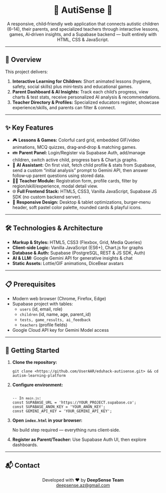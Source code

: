 <h1 align="center">🧠 AutiSense 🧠</h1>

<p align="center">
  A responsive, child‑friendly web application that connects autistic children (6–14), their parents, and specialized teachers through interactive lessons, games, AI‑driven insights, and a Supabase backend — built entirely with HTML, CSS &amp; JavaScript.
</p>

<hr>

<h2>📝 Overview</h2>
<p>This project delivers:</p>
<ol>
  <li><b>Interactive Learning for Children:</b> Short animated lessons (hygiene, safety, social skills) plus mini‑tests and educational games.</li>
  <li><b>Parent Dashboard &amp; AI Insights:</b> Track each child’s progress, view charts &amp; test stats, receive personalized AI analysis &amp; recommendations.</li>
  <li><b>Teacher Directory &amp; Profiles:</b> Specialized educators register, showcase experience/skills, and parents can filter &amp; connect.</li>
</ol>

<hr>

<h2>✨ Key Features</h2>
<ul>
  <li>🎮 <b>Lessons &amp; Games:</b> Colorful card grid, embedded GIF/video animations, MCQ quizzes, drag‑and‑drop &amp; matching games.</li>
  <li>👪 <b>Parent Panel:</b> Login/Register via Supabase Auth, add/manage children, switch active child, progress bars &amp; Chart.js graphs.</li>
  <li>🤖 <b>AI Assistant:</b> On first visit, fetch child profile &amp; stats from Supabase, send a custom “initial analysis” prompt to Gemini API, then answer follow‑up parent questions using stored data.</li>
  <li>🧑‍🏫 <b>Teacher Module:</b> Registration form, profile cards, filter by region/skill/experience, modal detail view.</li>
  <li>🌐 <b>Full Frontend Stack:</b> HTML5, CSS3, Vanilla JavaScript, Supabase JS SDK (no custom backend server).</li>
  <li>📱 <b>Responsive Design:</b> Desktop &amp; tablet optimizations, burger‑menu header, soft pastel color palette, rounded cards &amp; playful icons.</li>
</ul>

<hr>

<h2>🛠️ Technologies &amp; Architecture</h2>
<ul>
  <li><b>Markup &amp; Styles:</b> HTML5, CSS3 (Flexbox, Grid, Media Queries)</li>
  <li><b>Client‑side Logic:</b> Vanilla JavaScript (ES6+), Chart.js for graphs</li>
  <li><b>Database &amp; Auth:</b> Supabase (PostgreSQL, REST &amp; JS SDK, Auth)</li>
  <li><b>AI &amp; LLM:</b> Google Gemini API for generative insights &amp; chat</li>
  <li><b>Static Assets:</b> Lottie/GIF animations, DiceBear avatars</li>
</ul>

<hr>

<h2>📋 Prerequisites</h2>
<ul>
  <li>Modern web browser (Chrome, Firefox, Edge)</li>
  <li>Supabase project with tables:
    <ul>
      <li><code>users</code> (id, email, role)</li>
      <li><code>children</code> (id, name, age, parent_id)</li>
      <li><code>tests, game_results, ai_feedback</code></li>
      <li><code>teachers</code> (profile fields)</li>
    </ul>
  </li>
  <li>Google Cloud API key for Gemini Model access</li>
</ul>

<hr>

<h2>🚀 Getting Started</h2>
<ol>
  <li><b>Clone the repository:</b>
    <pre><code>git clone &lt;https://github.com/UserAAR/eduhack-autisense.git&gt; && cd autism-learning-platform</code></pre>
  </li>
  <li><b>Configure environment:</b>
    <pre><code>
-- In <code>main.js</code>:
const SUPABASE_URL = 'https://YOUR_PROJECT.supabase.co';
const SUPABASE_ANON_KEY = 'YOUR_ANON_KEY';
const GEMINI_API_KEY = 'YOUR_GEMINI_API_KEY';</code></pre>
  </li>
  <li><b>Open <code>index.html</code> in your browser:</b>
    <p>No build step required — everything runs client‑side.</p>
  </li>
  <li><b>Register as Parent/Teacher:</b> Use Supabase Auth UI, then explore dashboards.</li>
</ol>


<hr>


<h2>📬 Contact</h2>
<p align="center">
  Developed with ❤️ by <b> DeepSense Team</b><br>
  <a href="mailto:deepsense.az@gmail.com">deepsense.az@gmail.com</a>
</p>

